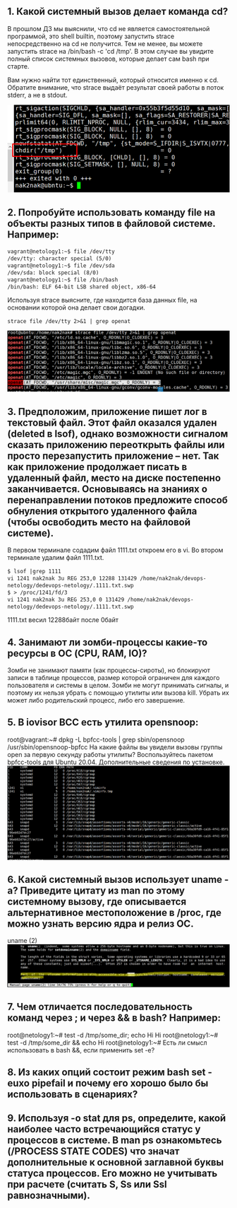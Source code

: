 ## 1. Какой системный вызов делает команда cd?

В прошлом ДЗ мы выяснили, что cd не является самостоятельной программой, это shell builtin, поэтому запустить strace непосредственно на cd не получится. Тем не менее, вы можете запустить strace на /bin/bash -c 'cd /tmp'. В этом случае вы увидите полный список системных вызовов, которые делает сам bash при старте.

Вам нужно найти тот единственный, который относится именно к cd. Обратите внимание, что strace выдаёт результат своей работы в поток stderr, а не в stdout.

![os](https://github.com/nak2nak/devops-netology/blob/main/img/3-3-001.png)
## 2. Попробуйте использовать команду file на объекты разных типов в файловой системе. Например:

    vagrant@netology1:~$ file /dev/tty
    /dev/tty: character special (5/0)
    vagrant@netology1:~$ file /dev/sda
    /dev/sda: block special (8/0)
    vagrant@netology1:~$ file /bin/bash
    /bin/bash: ELF 64-bit LSB shared object, x86-64
Используя strace выясните, где находится база данных file, на основании которой она делает свои догадки.

    strace file /dev/tty 2>&1 | grep openat
![os](https://github.com/nak2nak/devops-netology/blob/main/img/3-3-002.png)

## 3. Предположим, приложение пишет лог в текстовый файл. Этот файл оказался удален (deleted в lsof), однако возможности сигналом сказать приложению переоткрыть файлы или просто перезапустить приложение – нет. Так как приложение продолжает писать в удаленный файл, место на диске постепенно заканчивается. Основываясь на знаниях о перенаправлении потоков предложите способ обнуления открытого удаленного файла (чтобы освободить место на файловой системе).
В первом терминале содадим файл 1111.txt откроем его в vi.
Во втором терминале удалим файл 1111.txt. 
    
    $ lsof |grep 1111
    vi 1241 nak2nak 3u REG 253,0 12288 131429 /home/nak2nak/devops-netology/dedevops-netology/.1111.txt.swp
    $ > /proc/1241/fd/3
    vi 1241 nak2nak 3u REG 253,0 0 131429 /home/nak2nak/devops-netology/dedevops-netology/.1111.txt.swp
1111.txt весил 12288байт после 0байт
## 4. Занимают ли зомби-процессы какие-то ресурсы в ОС (CPU, RAM, IO)?
Зомби не занимают памяти (как процессы-сироты), но блокируют записи в таблице процессов, размер которой ограничен для каждого пользователя и системы в целом.
Зомби не могут принимать сигналы, и поэтому их нельзя убрать с помощью утилиты или вызова kill. Убрать их может либо родительский процесс, либо его завершение.
## 5. В iovisor BCC есть утилита opensnoop:

root@vagrant:~# dpkg -L bpfcc-tools | grep sbin/opensnoop
/usr/sbin/opensnoop-bpfcc
На какие файлы вы увидели вызовы группы open за первую секунду работы утилиты? Воспользуйтесь пакетом bpfcc-tools для Ubuntu 20.04. Дополнительные сведения по установке.
![os](https://github.com/nak2nak/devops-netology/blob/main/img/3-3-003.png)

## 6. Какой системный вызов использует uname -a? Приведите цитату из man по этому системному вызову, где описывается альтернативное местоположение в /proc, где можно узнать версию ядра и релиз ОС.
uname (2)
![os](https://github.com/nak2nak/devops-netology/blob/main/img/3-3-004.png)
## 7. Чем отличается последовательность команд через ; и через && в bash? Например:

root@netology1:~# test -d /tmp/some_dir; echo Hi
Hi
root@netology1:~# test -d /tmp/some_dir && echo Hi
root@netology1:~#
Есть ли смысл использовать в bash &&, если применить set -e?

## 8. Из каких опций состоит режим bash set -euxo pipefail и почему его хорошо было бы использовать в сценариях?

## 9. Используя -o stat для ps, определите, какой наиболее часто встречающийся статус у процессов в системе. В man ps ознакомьтесь (/PROCESS STATE CODES) что значат дополнительные к основной заглавной буквы статуса процессов. Его можно не учитывать при расчете (считать S, Ss или Ssl равнозначными).